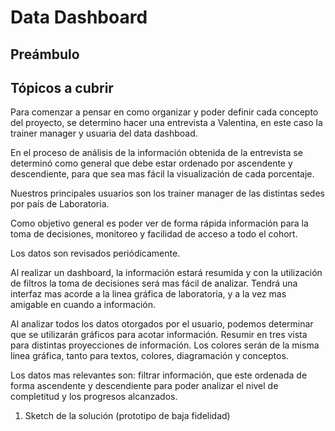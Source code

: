 # Data Dashboard

## Preámbulo


## Tópicos a cubrir


Para comenzar a pensar en como organizar y poder definir cada concepto del proyecto, se determino hacer una entrevista a Valentina, en este caso la trainer manager y usuaria del data dashboad.

En el proceso de análisis de la información obtenida de la entrevista se determinó como general que debe estar ordenado por ascendente y descendiente, para que sea mas fácil la visualización de cada porcentaje.

Nuestros principales usuarios son los trainer manager de las distintas sedes por país de Laboratoria.

Como objetivo general es poder ver de forma rápida información para la toma de decisiones, monitoreo y facilidad de acceso a todo el cohort. 

Los datos son revisados periódicamente.

Al realizar un dashboard, la información estará resumida y con la utilización de filtros la toma de decisiones será mas fácil de analizar. Tendrá una interfaz mas acorde a la linea gráfica de laboratoria, y a la vez mas amigable en cuando a información.

Al analizar todos los datos otorgados por el usuario, podemos determinar que se utilizarán gráficos para acotar información. Resumir en tres vista para distintas proyecciones de información. Los colores serán de la misma linea gráfica, tanto para textos, colores, diagramación y conceptos. 

Los datos mas relevantes son: filtrar información, que este ordenada de forma ascendente y descendiente para poder analizar el nivel de completitud y los progresos alcanzados.


1. Sketch de la solución (prototipo de baja fidelidad)

